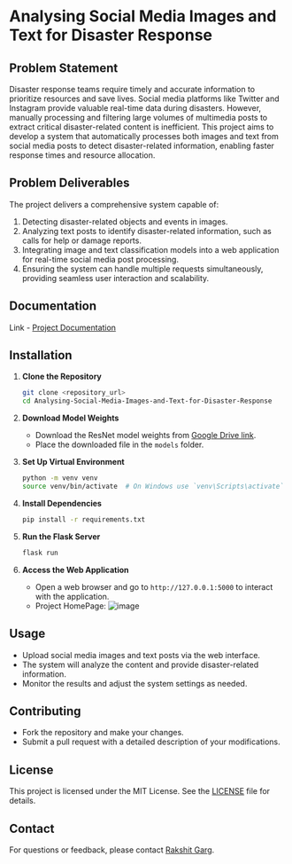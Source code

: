 # Analysing Social Media Images and Text for Disaster Response

## Problem Statement
Disaster response teams require timely and accurate information to prioritize resources and save lives. Social media platforms like Twitter and Instagram provide valuable real-time data during disasters. However, manually processing and filtering large volumes of multimedia posts to extract critical disaster-related content is inefficient. This project aims to develop a system that automatically processes both images and text from social media posts to detect disaster-related information, enabling faster response times and resource allocation.

## Problem Deliverables
The project delivers a comprehensive system capable of:
1. Detecting disaster-related objects and events in images.
2. Analyzing text posts to identify disaster-related information, such as calls for help or damage reports.
3. Integrating image and text classification models into a web application for real-time social media post processing.
4. Ensuring the system can handle multiple requests simultaneously, providing seamless user interaction and scalability.

## Documentation
Link - [Project Documentation](<https://drive.google.com/file/d/1z0sbAYarW81ptaTxwbUjGdRxKHrQuVe3/view?usp=sharing>)

## Installation

1. **Clone the Repository**
   ```bash
   git clone <repository_url>
   cd Analysing-Social-Media-Images-and-Text-for-Disaster-Response
   ```

2. **Download Model Weights**
   - Download the ResNet model weights from [Google Drive link](<https://drive.google.com/file/d/1-tLyuFq9223xgehtViXDCuc8h6_kB62E/view?usp=sharing>).
   - Place the downloaded file in the `models` folder.

3. **Set Up Virtual Environment**
   ```bash
   python -m venv venv
   source venv/bin/activate  # On Windows use `venv\Scripts\activate`
   ```

4. **Install Dependencies**
   ```bash
   pip install -r requirements.txt
   ```

5. **Run the Flask Server**
   ```bash
   flask run
   ```

6. **Access the Web Application**
   - Open a web browser and go to `http://127.0.0.1:5000` to interact with the application.
   - Project HomePage:
   ![image](https://github.com/user-attachments/assets/7840087c-16a8-4ebc-a7f1-377577d3cd6e)


## Usage
- Upload social media images and text posts via the web interface.
- The system will analyze the content and provide disaster-related information.
- Monitor the results and adjust the system settings as needed.

## Contributing
- Fork the repository and make your changes.
- Submit a pull request with a detailed description of your modifications.

## License
This project is licensed under the MIT License. See the [LICENSE](LICENSE) file for details.

## Contact
For questions or feedback, please contact [Rakshit Garg](mailto:rakshitonwork@gmail.com).


